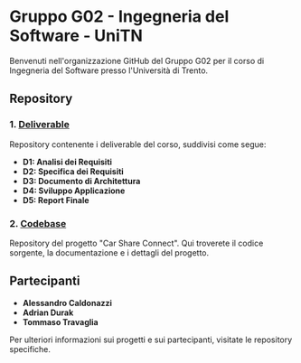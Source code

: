 # Gruppo G02 - Ingegneria del Software - UniTN

Benvenuti nell'organizzazione GitHub del Gruppo G02 per il corso di Ingegneria del Software presso l'Università di Trento.

## Repository

### 1. [Deliverable](https://github.com/GruppoG02/Deliverables)
Repository contenente i deliverable del corso, suddivisi come segue:

- **D1: Analisi dei Requisiti**
- **D2: Specifica dei Requisiti**
- **D3: Documento di Architettura**
- **D4: Sviluppo Applicazione**
- **D5: Report Finale**

### 2. [Codebase](https://github.com/GruppoG02/Codebase)
Repository del progetto "Car Share Connect". Qui troverete il codice sorgente, la documentazione e i dettagli del progetto.

## Partecipanti

- **Alessandro Caldonazzi**
- **Adrian Durak**
- **Tommaso Travaglia**

Per ulteriori informazioni sui progetti e sui partecipanti, visitate le repository specifiche.

